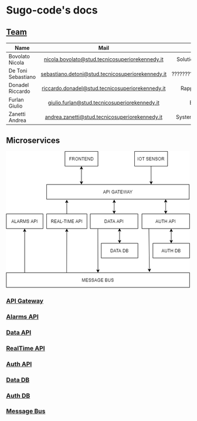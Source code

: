 # Sugo-code's docs

## [Team](https://docs.google.com/document/d/1fzJBbMbpgdilmKepjGDhCHL-tAKCC7ea4lYjEOf3T00/edit#)

| Name                  | Mail                                              | Role               | Github account                                        |
| --------------------- |:-------------------------------------------------:| ------------------:|  ----------------------------------------------------:|
| Bovolato Nicola       | nicola.bovolato@stud.tecnicosuperiorekennedy.it   | Solution architect | [Nicola Bovolato](https://github.com/nicola-bovolato) |
| De Toni Sebastiano    | sebastiano.detoni@stud.tecnicosuperiorekennedy.it | ?????????????????? |                                                       |
| Donadel Riccardo      | riccardo.donadel@stud.tecnicosuperiorekennedy.it  | Rappresentante     | [DemonDonny3](https://github.com/DemonDonny3)         |
| Furlan Giulio         | giulio.furlan@stud.tecnicosuperiorekennedy.it     | Ex-membro          |                                                       |
| Zanetti Andrea        | andrea.zanetti@stud.tecnicosuperiorekennedy.it    | System integrator  | [andreazanetti92](https://github.com/andreazanetti92) |


## Microservices

![microservices](./microservices.png)

### [API Gateway](https://github.com/amazeen/api-gateway/wiki)
### [Alarms API](https://github.com/amazeen/alarms-api/wiki)
### [Data API](https://github.com/amazeen/data-api/wiki)
### [RealTime API](https://github.com/amazeen/realtime-api/wiki)
### [Auth API](https://github.com/amazeen/auth-api/wiki)
### [Data DB](./docs/data-db.md)
### [Auth DB](./docs/auth-db.md)
### [Message Bus](./docs/message-bus.md)
